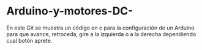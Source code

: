 # Arduino-y-motores-DC-
En este Git se muestra un código en c para la configuración de un Arduino para que avance, retroceda, gire a la izquierda o a la derecha dependiendo cual botón aprete.
